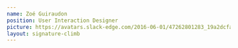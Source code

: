 ```yaml
---
name: Zoé Guiraudon
position: User Interaction Designer
picture: https://avatars.slack-edge.com/2016-06-01/47262801283_19a2dcfaa45cc84c0cfe_1024.png
layout: signature-climb
---
```

